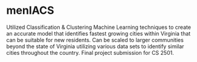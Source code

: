 # menIACS
Utilized Classification & Clustering Machine Learning techniques to create an accurate model that identifies fastest growing cities within Virginia that can be suitable for new residents. Can be scaled to larger communities beyond the state of Virginia utilizing various data sets to identify similar cities throughout the country. Final project submission for CS 2501.
